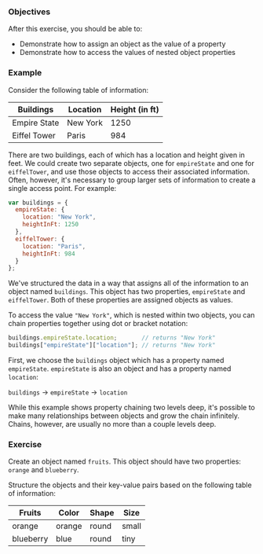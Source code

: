 <!--{ ids:[178], language:'JavaScript', type:'workshop', order: 4, name:'Object as a Value', description:'A value can be of any data type' }-->

### Objectives

After this exercise, you should be able to:

- Demonstrate how to assign an object as the value of a property
- Demonstrate how to access the values of nested object properties

### Example

Consider the following table of information:

| Buildings    | Location | Height (in ft) |
| ------------ | -------- | -------------- |
| Empire State | New York | 1250           |
| Eiffel Tower | Paris    | 984            |

There are two buildings, each of which has a location and height given in feet. We could create two separate objects, one for `empireState` and one for `eiffelTower`, and use those objects to access their associated information. Often, however, it's necessary to group larger sets of information to create a single access point. For example:

```js
var buildings = {
  empireState: {
    location: "New York",
    heightInFt: 1250
  },
  eiffelTower: {
    location: "Paris",
    heightInFt: 984
  }
};
```

We've structured the data in a way that assigns all of the information to an object named `buildings`. This object has two properties, `empireState` and `eiffelTower`. Both of these properties are assigned objects as values.

To access the value `"New York"`, which is nested within two objects, you can chain properties together using dot or bracket notation:

```js
buildings.empireState.location;       // returns "New York"
buildings["empireState"]["location"]; // returns "New York"
```

First, we choose the `buildings` object which has a property named `empireState`. `empireState` is also an object and has a property named `location`:

`buildings` &rarr; `empireState` &rarr; `location`

While this example shows property chaining two levels deep, it's possible to make many relationships between objects and grow the chain infinitely. Chains, however, are usually no more than a couple levels deep.

### Exercise

Create an object named `fruits`. This object should have two properties: `orange` and `blueberry`.

Structure the objects and their key-value pairs based on the following table of information:

| Fruits    | Color  | Shape | Size  |
| --------- | ------ | ----- | ----- |
| orange    | orange | round | small |
| blueberry | blue   | round | tiny  |

